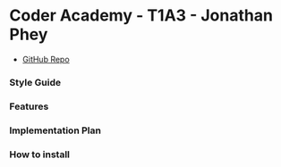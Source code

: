 # Coder Academy - T1A3 - Jonathan Phey

- [GitHub Repo](https://github.com/jjjjjjpppppp/t1a3-hi-lo)

### Style Guide

### Features

### Implementation Plan

### How to install